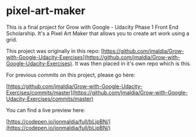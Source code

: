 # pixel-art-maker
This is a final project for Grow with Google - Udacity Phase 1 Front End Scholarship. It's a Pixel Art Maker that allows you to create art work using a grid. 

This project was originally in this repo: [https://github.com/jmaldia/Grow-with-Google-Udacity-Exercises](https://github.com/jmaldia/Grow-with-Google-Udacity-Exercises). It was then placed in it's own repo which is this. 

For previous commits on this project, please go here: 

[https://github.com/jmaldia/Grow-with-Google-Udacity-Exercises/commits/master](https://github.com/jmaldia/Grow-with-Google-Udacity-Exercises/commits/master)

You can find a live preview here: 

[https://codepen.io/jonmaldia/full/bLjpBN/](https://codepen.io/jonmaldia/full/bLjpBN/)
